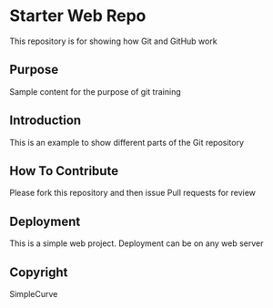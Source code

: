 # Starter Web Repo

This repository is for showing how Git and GitHub work

## Purpose

Sample content for the purpose of git training

## Introduction

This is an example to show different parts of the Git repository

## How To Contribute

Please fork this repository and then issue Pull requests for review

## Deployment

This is a simple web project.  Deployment can be on any web server

## Copyright

SimpleCurve
